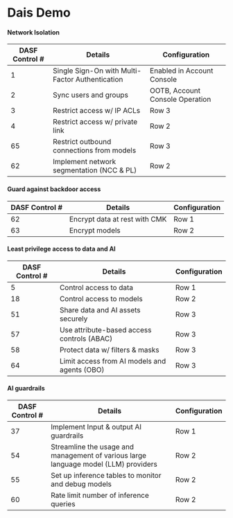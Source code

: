 # Dais Demo

#### Network Isolation
| DASF Control # | Details | Configuration |
|----------|----------|----------|
| 1   | Single Sign-On with Multi-Factor Authentication    | Enabled in Account Console    |
| 2   | Sync users and groups   | OOTB, Account Console Operation    |
| 3    | Restrict access w/ IP ACLs    | Row 3    |
| 4    | Restrict access w/ private link     | Row 2    |
| 65    | Restrict outbound connections from models    | Row 3    |
| 62    | Implement network segmentation (NCC & PL)    | Row 2    |


#### Guard against backdoor access
| DASF Control # | Details | Configuration |
|----------|----------|----------|
| 62   | Encrypt data at rest with CMK    | Row 1    |
| 63   | Encrypt models  | Row 2    |

#### Least privilege access to data and AI
| DASF Control # | Details | Configuration |
|----------|----------|----------|
| 5   | Control access to data     | Row 1    |
| 18  | Control access to models  | Row 2    |
| 51    | Share data and AI assets securely    | Row 3    |
| 57    | Use attribute-based access controls (ABAC)    | Row 3    |
| 58    | Protect data w/ filters & masks    | Row 3    |
| 64    | Limit access from AI models and agents (OBO)    | Row 3    |


#### AI guardrails
| DASF Control # | Details | Configuration |
|----------|----------|----------|
| 37   | Implement Input & output AI guardrails    | Row 1    |
| 54   | Streamline the usage and management of various large language model (LLM) providers  | Row 2    |
| 55   | Set up inference tables to monitor and debug models  | Row 2    |
| 60   | Rate limit number of inference queries  | Row 2    |
